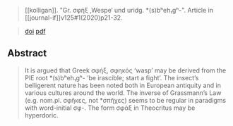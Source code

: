 > [[kolligan]]. "Gr. σφήξ ‚Wespe‘ und uridg. *(s)bʰeh₁gʰ-". 
> Article in [[journal-if]]v125#1(2020)p21-32.

> [doi](https://doi.org/10.1515/if-2020-002)
> [pdf](a/kolligan2020.pdf)


## Abstract
> It is argued that Greek σφήξ, σφηκός ‘wasp’ may be derived from the PIE root *(s)bʰeh₁gʰ- ‘be irascible; start a fight’. The insect’s belligerent nature has been noted both in European antiquity and in various cultures around the world. The inverse of Grassmann’s Law (e.g. nom.pl. σφῆκες, not *σπῆχες) seems to be regular in paradigms with word-initial σφ-. The form σφάξ in Theocritus may be hyperdoric.